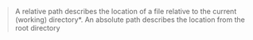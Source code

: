 > A relative path describes the location of a file relative to the current (working) directory*. An absolute path describes the location from the root directory